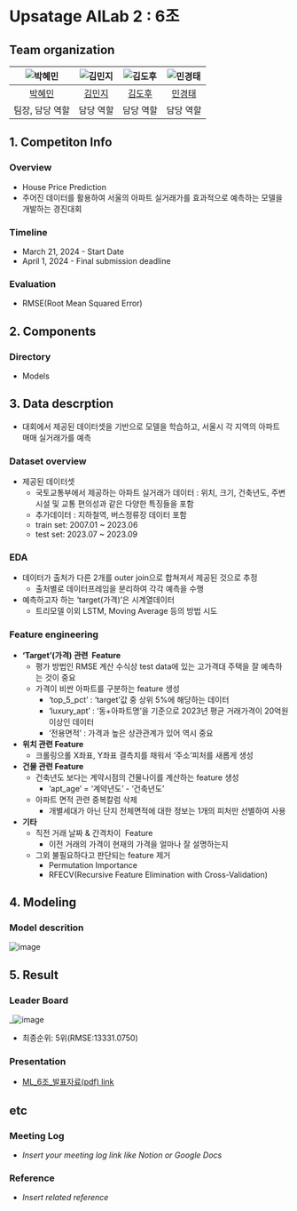# Upsatage AILab 2 : 6조 

## Team organization

| ![박혜민](https://avatars.githubusercontent.com/u/156163982?v=4) | ![김민지](https://avatars.githubusercontent.com/u/156163982?v=4) | ![김도후](https://avatars.githubusercontent.com/u/156163982?v=4) | ![민경태](https://avatars.githubusercontent.com/u/156163982?v=4) |
| :--------------------------------------------------------------: | :--------------------------------------------------------------: | :--------------------------------------------------------------: | :--------------------------------------------------------------: |
|            [박혜민](https://github.com/BusyBee0828)             |            [김민지](https://github.com/minji919kim)             |            [김도후](https://github.com/kimdohoo1102)             |            [민경태](https://github.com/starcltae)             |
|                            팀장, 담당 역할                             |                            담당 역할                             |                            담당 역할                             |                            담당 역할                             |

## 1. Competiton Info

### Overview

- House Price Prediction
- 주어진 데이터를 활용하여 서울의 아파트 실거래가를 효과적으로 예측하는 모델을 개발하는 경진대회


### Timeline

- March 21, 2024 - Start Date
- April 1, 2024 - Final submission deadline

### Evaluation

- RMSE(Root Mean Squared Error) 

## 2. Components

### Directory
- Models

## 3. Data descrption
- 대회에서 제공된 데이터셋을 기반으로 모델을 학습하고, 서울시 각 지역의 아파트 매매 실거래가를 예측

### Dataset overview
- 제공된 데이터셋
    - 국토교통부에서 제공하는 아파트 실거래가 데이터 : 위치, 크기, 건축년도, 주변 시설 및 교통 편의성과 같은 다양한 특징들을 포함
    - 추가데이터 : 지하철역, 버스정류장 데이터 포함
    - train set: 2007.01 ~ 2023.06
    - test set: 2023.07 ~ 2023.09

### EDA
- 데이터가 출처가 다른 2개를 outer join으로 합쳐져서 제공된 것으로 추정
    - 출처별로 데이터프레임을 분리하여 각각 예측을 수행
- 예측하고자 하는 ‘target(가격)’은 시계열데이터
    - 트리모델 이외 LSTM, Moving Average 등의 방법 시도

### Feature engineering
- **‘Target’(가격) 관련  Feature**
    - 평가 방법인 RMSE 계산 수식상 test data에 있는 고가격대 주택을 잘 예측하는 것이 중요
    - 가격이 비싼 아파트를 구분하는 feature 생성
        - ‘top_5_pct’ :  ‘target’값 중 상위 5%에 해당하는 데이터
        - ‘luxury_apt’ : ‘동+아파트명’을 기준으로 2023년 평균 거래가격이 20억원 이상인 데이터
        - ‘전용면적’ : 가격과 높은 상관관계가 있어 역시 중요
- **위치 관련 Feature**
    - 크롤링으롤 X좌표, Y좌표 결측치를 채워서 ‘주소’피처를 새롭게 생성
- **건물 관련 Feature**
    - 건축년도 보다는 계약시점의 건물나이를 계산하는 feature 생성
        - ‘apt_age’ = ‘계약년도’ - ‘건축년도’
    - 아파트 면적 관련 중복칼럼 삭제
        - 개별세대가 아닌 단지 전체면적에 대한 정보는 1개의 피처만 선별하여 사용
- **기타**
    - 직전 거래 날짜 & 간격차이  Feature
        - 이전 거래의 가격이 현재의 가격을 얼마나 잘 설명하는지
    - 그외 불필요하다고 판단되는 feature 제거
        - Permutation Importance
        - RFECV(Recursive Feature Elimination with Cross-Validation)

## 4. Modeling

### Model descrition

![image](https://github.com/UpstageAILab2/upstage-ml-regression-6/assets/139244450/b3c2895b-f570-44e7-a4b2-8badccea7095)

## 5. Result

### Leader Board

_![image](https://github.com/UpstageAILab2/upstage-ml-regression-6/assets/139244450/24dcbd76-83c1-42a9-8849-8785655bbd4d)

- 최종순위: 5위(RMSE:13331.0750)

### Presentation

- [ML_6조_발표자료(pdf) link](https://drive.google.com/drive/folders/1r0iW8JdaNZWcQWv_hv5Qm-K1yybsqAZ_)

## etc

### Meeting Log

- _Insert your meeting log link like Notion or Google Docs_

### Reference

- _Insert related reference_
